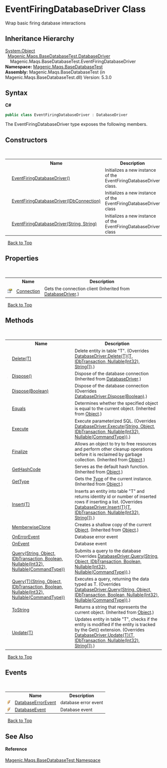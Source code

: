 # EventFiringDatabaseDriver Class
 

Wrap basic firing database interactions


## Inheritance Hierarchy
<a href="http://msdn2.microsoft.com/en-us/library/e5kfa45b" target="_blank">System.Object</a><br />&nbsp;&nbsp;<a href="MAQS_5/DataBase_AUTOGENERATED/DatabaseDriver_Class">Magenic.Maqs.BaseDatabaseTest.DatabaseDriver</a><br />&nbsp;&nbsp;&nbsp;&nbsp;Magenic.Maqs.BaseDatabaseTest.EventFiringDatabaseDriver<br />
**Namespace:**&nbsp;<a href="MAQS_5/DataBase_AUTOGENERATED/Magenic-Maqs-BaseDatabaseTest_Namespace">Magenic.Maqs.BaseDatabaseTest</a><br />**Assembly:**&nbsp;Magenic.Maqs.BaseDatabaseTest (in Magenic.Maqs.BaseDatabaseTest.dll) Version: 5.3.0

## Syntax

**C#**<br />
``` C#
public class EventFiringDatabaseDriver : DatabaseDriver
```

The EventFiringDatabaseDriver type exposes the following members.


## Constructors
&nbsp;<table><tr><th></th><th>Name</th><th>Description</th></tr><tr><td>![Protected method](media/protmethod.gif "Protected method")</td><td><a href="MAQS_5/DataBase_AUTOGENERATED/EventFiringDatabaseDriver_Constructor">EventFiringDatabaseDriver()</a></td><td>
Initializes a new instance of the EventFiringDatabaseDriver class.</td></tr><tr><td>![Public method](media/pubmethod.gif "Public method")</td><td><a href="MAQS_5/DataBase_AUTOGENERATED/EventFiringDatabaseDriver_Constructor_(IDbConnection)">EventFiringDatabaseDriver(IDbConnection)</a></td><td>
Initializes a new instance of the EventFiringDatabaseDriver class</td></tr><tr><td>![Public method](media/pubmethod.gif "Public method")</td><td><a href="MAQS_5/DataBase_AUTOGENERATED/EventFiringDatabaseDriver_Constructor_(String,_String)">EventFiringDatabaseDriver(String, String)</a></td><td>
Initializes a new instance of the EventFiringDatabaseDriver class</td></tr></table>&nbsp;
<a href="#eventfiringdatabasedriver-class">Back to Top</a>

## Properties
&nbsp;<table><tr><th></th><th>Name</th><th>Description</th></tr><tr><td>![Public property](media/pubproperty.gif "Public property")</td><td><a href="MAQS_5/DataBase_AUTOGENERATED/DatabaseDriver-Connection_Property">Connection</a></td><td>
Gets the connection client
 (Inherited from <a href="MAQS_5/DataBase_AUTOGENERATED/DatabaseDriver_Class">DatabaseDriver</a>.)</td></tr></table>&nbsp;
<a href="#eventfiringdatabasedriver-class">Back to Top</a>

## Methods
&nbsp;<table><tr><th></th><th>Name</th><th>Description</th></tr><tr><td>![Public method](media/pubmethod.gif "Public method")</td><td><a href="MAQS_5/DataBase_AUTOGENERATED/EventFiringDatabaseDriver-Delete('T')_Method">Delete(T)</a></td><td>
Delete entity in table "T".
 (Overrides <a href="MAQS_5/DataBase_AUTOGENERATED/DatabaseDriver-Delete('T')_Method">DatabaseDriver.Delete(T)(T, IDbTransaction, Nullable(Int32), String[])</a>.)</td></tr><tr><td>![Public method](media/pubmethod.gif "Public method")</td><td><a href="MAQS_5/DataBase_AUTOGENERATED/DatabaseDriver-Dispose_Method()">Dispose()</a></td><td>
Dispose of the database connection
 (Inherited from <a href="MAQS_5/DataBase_AUTOGENERATED/DatabaseDriver_Class">DatabaseDriver</a>.)</td></tr><tr><td>![Protected method](media/protmethod.gif "Protected method")</td><td><a href="MAQS_5/DataBase_AUTOGENERATED/EventFiringDatabaseDriver-Dispose_Method_(Boolean)">Dispose(Boolean)</a></td><td>
Dispose of the database connection
 (Overrides <a href="MAQS_5/DataBase_AUTOGENERATED/DatabaseDriver-Dispose_Method_(Boolean)">DatabaseDriver.Dispose(Boolean)</a>.)</td></tr><tr><td>![Public method](media/pubmethod.gif "Public method")</td><td><a href="http://msdn2.microsoft.com/en-us/library/bsc2ak47" target="_blank">Equals</a></td><td>
Determines whether the specified object is equal to the current object.
 (Inherited from <a href="http://msdn2.microsoft.com/en-us/library/e5kfa45b" target="_blank">Object</a>.)</td></tr><tr><td>![Public method](media/pubmethod.gif "Public method")</td><td><a href="MAQS_5/DataBase_AUTOGENERATED/EventFiringDatabaseDriver-Execute_Method">Execute</a></td><td>
Execute parameterized SQL.
 (Overrides <a href="MAQS_5/DataBase_AUTOGENERATED/DatabaseDriver-Execute_Method">DatabaseDriver.Execute(String, Object, IDbTransaction, Nullable(Int32), Nullable(CommandType))</a>.)</td></tr><tr><td>![Protected method](media/protmethod.gif "Protected method")</td><td><a href="http://msdn2.microsoft.com/en-us/library/4k87zsw7" target="_blank">Finalize</a></td><td>
Allows an object to try to free resources and perform other cleanup operations before it is reclaimed by garbage collection.
 (Inherited from <a href="http://msdn2.microsoft.com/en-us/library/e5kfa45b" target="_blank">Object</a>.)</td></tr><tr><td>![Public method](media/pubmethod.gif "Public method")</td><td><a href="http://msdn2.microsoft.com/en-us/library/zdee4b3y" target="_blank">GetHashCode</a></td><td>
Serves as the default hash function.
 (Inherited from <a href="http://msdn2.microsoft.com/en-us/library/e5kfa45b" target="_blank">Object</a>.)</td></tr><tr><td>![Public method](media/pubmethod.gif "Public method")</td><td><a href="http://msdn2.microsoft.com/en-us/library/dfwy45w9" target="_blank">GetType</a></td><td>
Gets the <a href="http://msdn2.microsoft.com/en-us/library/42892f65" target="_blank">Type</a> of the current instance.
 (Inherited from <a href="http://msdn2.microsoft.com/en-us/library/e5kfa45b" target="_blank">Object</a>.)</td></tr><tr><td>![Public method](media/pubmethod.gif "Public method")</td><td><a href="MAQS_5/DataBase_AUTOGENERATED/EventFiringDatabaseDriver-Insert('T')_Method">Insert(T)</a></td><td>
Inserts an entity into table "T" and returns identity id or number of inserted rows if inserting a list.
 (Overrides <a href="MAQS_5/DataBase_AUTOGENERATED/DatabaseDriver-Insert('T')_Method">DatabaseDriver.Insert(T)(T, IDbTransaction, Nullable(Int32), String[])</a>.)</td></tr><tr><td>![Protected method](media/protmethod.gif "Protected method")</td><td><a href="http://msdn2.microsoft.com/en-us/library/57ctke0a" target="_blank">MemberwiseClone</a></td><td>
Creates a shallow copy of the current <a href="http://msdn2.microsoft.com/en-us/library/e5kfa45b" target="_blank">Object</a>.
 (Inherited from <a href="http://msdn2.microsoft.com/en-us/library/e5kfa45b" target="_blank">Object</a>.)</td></tr><tr><td>![Protected method](media/protmethod.gif "Protected method")</td><td><a href="MAQS_5/DataBase_AUTOGENERATED/EventFiringDatabaseDriver-OnErrorEvent_Method">OnErrorEvent</a></td><td>
Database error event</td></tr><tr><td>![Protected method](media/protmethod.gif "Protected method")</td><td><a href="MAQS_5/DataBase_AUTOGENERATED/EventFiringDatabaseDriver-OnEvent_Method">OnEvent</a></td><td>
Database event</td></tr><tr><td>![Public method](media/pubmethod.gif "Public method")</td><td><a href="MAQS_5/DataBase_AUTOGENERATED/EventFiringDatabaseDriver-Query_Method_(String,_Object,_IDbTransaction,_Boolean,_Nullable(Int32),_Nullable(CommandType))">Query(String, Object, IDbTransaction, Boolean, Nullable(Int32), Nullable(CommandType))</a></td><td>
Submits a query to the database
 (Overrides <a href="MAQS_5/DataBase_AUTOGENERATED/DatabaseDriver-Query_Method_(String,_Object,_IDbTransaction,_Boolean,_Nullable(Int32),_Nullable(CommandType))">DatabaseDriver.Query(String, Object, IDbTransaction, Boolean, Nullable(Int32), Nullable(CommandType))</a>.)</td></tr><tr><td>![Public method](media/pubmethod.gif "Public method")</td><td><a href="MAQS_5/DataBase_AUTOGENERATED/EventFiringDatabaseDriver-Query('T')_Method_(String,_Object,_IDbTransaction,_Boolean,_Nullable(Int32),_Nullable(CommandType))">Query(T)(String, Object, IDbTransaction, Boolean, Nullable(Int32), Nullable(CommandType))</a></td><td>
Executes a query, returning the data typed as T.
 (Overrides <a href="MAQS_5/DataBase_AUTOGENERATED/DatabaseDriver-Query_Method_(String,_Object,_IDbTransaction,_Boolean,_Nullable(Int32),_Nullable(CommandType))">DatabaseDriver.Query(String, Object, IDbTransaction, Boolean, Nullable(Int32), Nullable(CommandType))</a>.)</td></tr><tr><td>![Public method](media/pubmethod.gif "Public method")</td><td><a href="http://msdn2.microsoft.com/en-us/library/7bxwbwt2" target="_blank">ToString</a></td><td>
Returns a string that represents the current object.
 (Inherited from <a href="http://msdn2.microsoft.com/en-us/library/e5kfa45b" target="_blank">Object</a>.)</td></tr><tr><td>![Public method](media/pubmethod.gif "Public method")</td><td><a href="MAQS_5/DataBase_AUTOGENERATED/EventFiringDatabaseDriver-Update('T')_Method">Update(T)</a></td><td>
Updates entity in table "T", checks if the entity is modified if the entity is tracked by the Get() extension.
 (Overrides <a href="MAQS_5/DataBase_AUTOGENERATED/DatabaseDriver-Update('T')_Method">DatabaseDriver.Update(T)(T, IDbTransaction, Nullable(Int32), String[])</a>.)</td></tr></table>&nbsp;
<a href="#eventfiringdatabasedriver-class">Back to Top</a>

## Events
&nbsp;<table><tr><th></th><th>Name</th><th>Description</th></tr><tr><td>![Public event](media/pubevent.gif "Public event")</td><td><a href="MAQS_5/DataBase_AUTOGENERATED/EventFiringDatabaseDriver-DatabaseErrorEvent_Event">DatabaseErrorEvent</a></td><td>
database error event</td></tr><tr><td>![Public event](media/pubevent.gif "Public event")</td><td><a href="MAQS_5/DataBase_AUTOGENERATED/EventFiringDatabaseDriver-DatabaseEvent_Event">DatabaseEvent</a></td><td>
Database event</td></tr></table>&nbsp;
<a href="#eventfiringdatabasedriver-class">Back to Top</a>

## See Also


#### Reference
<a href="MAQS_5/DataBase_AUTOGENERATED/Magenic-Maqs-BaseDatabaseTest_Namespace">Magenic.Maqs.BaseDatabaseTest Namespace</a><br />